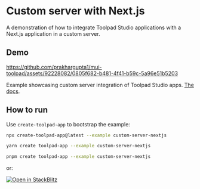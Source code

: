 # Custom server with Next.js

<p class="description">A demonstration of how to integrate Toolpad Studio applications with a Next.js application in a custom server.</p>

## Demo

https://github.com/prakhargupta1/mui-toolpad/assets/92228082/0805f682-b481-4f41-b59c-5a96e51b5203

Example showcasing custom server integration of Toolpad Studio apps. [The docs](https://mui.com/toolpad/studio/concepts/custom-server/).

## How to run

Use `create-toolpad-app` to bootstrap the example:

```bash
npx create-toolpad-app@latest --example custom-server-nextjs
```

```bash
yarn create toolpad-app --example custom-server-nextjs
```

```bash
pnpm create toolpad-app --example custom-server-nextjs
```

or:

[![Open in StackBlitz](https://developer.stackblitz.com/img/open_in_stackblitz.svg)](https://stackblitz.com/fork/github/mui/mui-toolpad/tree/master/examples/custom-server-nextjs)
